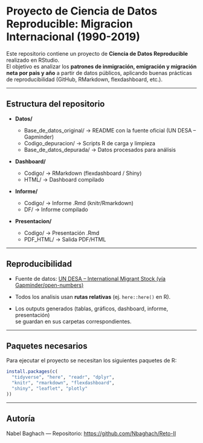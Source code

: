 # Proyecto de Ciencia de Datos Reproducible: Migracion Internacional (1990-2019)

Este repositorio contiene un proyecto de **Ciencia de Datos Reproducible** realizado en RStudio.  
El objetivo es analizar los **patrones de inmigración, emigración y migración neta por pais y año** a partir de datos públicos, aplicando buenas prácticas de reproducibilidad (GitHub, RMarkdown, flexdashboard, etc.).

---

##  Estructura del repositorio

- **Datos/**
  - Base_de_datos_original/ → README con la fuente oficial (UN DESA – Gapminder)
  - Codigo_depuracion/ → Scripts R de carga y limpieza
  - Base_de_datos_depurada/ → Datos procesados para análisis

- **Dashboard/**
  - Codigo/ → RMarkdown (flexdashboard / Shiny)
  - HTML/ → Dashboard compilado

- **Informe/**
  - Codigo/ → Informe .Rmd (knitr/Rmarkdown)
  - DF/ → Informe compilado

- **Presentacion/**
  - Codigo/ → Presentación .Rmd
  - PDF_HTML/ → Salida PDF/HTML
---

##  Reproducibilidad

- Fuente de datos: [UN DESA – International Migrant Stock (vía Gapminder/open-numbers)](https://github.com/open-numbers/ddf--unpop--international_migrant_stock)

- Todos los analisis usan **rutas relativas** (ej. `here::here()` en R).  

- Los outputs generados (tablas, gráficos, dashboard, informe, presentación)  
  se guardan en sus carpetas correspondientes.  

---

##  Paquetes necesarios

Para ejecutar el proyecto se necesitan los siguientes paquetes de R:

```r
install.packages(c(
  "tidyverse", "here", "readr", "dplyr", 
  "knitr", "rmarkdown", "flexdashboard", 
  "shiny", "leaflet", "plotly"
))
```

---

##  Autoría

Nabel Baghach — Repositorio: https://github.com/Nbaghach/Reto-II
